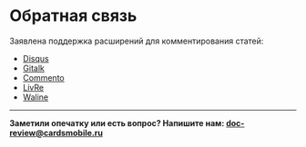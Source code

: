 # Обратная связь

Заявлена поддержка расширений для комментирования статей:

* [Disqus](https://disqus.com/)
* [Gitalk](https://github.com/gitalk/gitalk)
* [Commento](https://github.com/ndom91/docsify-commento)
* [LivRe](https://github.com/TaQini/docsify-livere)
* [Waline](https://github.com/cxcn/docsify-waline)
---
**Заметили опечатку или есть вопрос? Напишите нам: doc-review@cardsmobile.ru**
